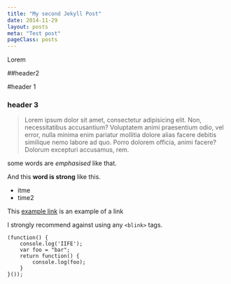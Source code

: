 ```yaml
---
title: "My second Jekyll Post"
date: 2014-11-29
layout: posts
meta: "Test post"
pageClass: posts
---
```

Lorem

##header2

#header 1

### header 3



> Lorem ipsum dolor sit amet, consectetur adipisicing elit. Non, necessitatibus accusantium? Voluptatem animi praesentium odio, vel error, nulla minima enim pariatur mollitia dolore alias facere debitis similique nemo labore ad quo. Porro dolorem officia, animi facere? Dolorum excepturi accusamus, rem.


some words are *emphasised* like that.

And this __word is strong__ like this.

+	itme
+ time2

This [example link](httP://www.manutd.com) is an example of a link

I strongly recommend against using any `<blink>` tags.


	(function() {
	    console.log('IIFE');
        var foo = "bar";
        return function() {
            console.log(foo);
        }
	}());
